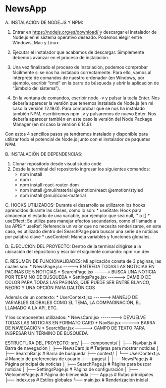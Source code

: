 # NewsApp

A. INSTALACIÓN DE NODE.JS Y NPM:
  1. Entrar en https://nodejs.org/es/download/ y descargar el instalador de Node.js en el sistema operativo deseado. Podemos elegir entre Windows, Mac y Linux.
  
  2. Ejecutar el instalador que acabamos de descargar. Simplemente debemos avanzar en el proceso de instalación.
  
  3. Una vez finalizado el proceso de instalación, podemos comprobar fácilmente si se nos ha instalado correctamente. Para ello, vamos al intérprete de comandos de nuestro ordenador (en Windows, por ejemplo, escribir “cmd” en la barra de búsqueda y abrir la aplicación de “Símbolo del sistema”).
  
  4. En la ventana de comandos, escribir node -v y pulsar la tecla Enter. Nos debería aparecer la versión que tenemos instalada de Node.js (en mi caso la versión 12.19.0). Para comprobar que se nos ha instalado también NPM, escribiremos npm -v y pulsaremos de nuevo Enter. Nos debería aparecer también en este caso la versión del Node Package Manager (en mi caso la versión 6.14.8).


Con estos 4 sencillos pasos ya tendremos instalado y disponible para utilizar todo el potencial de Node.js junto con el instalador de paquetes NPM.



B. INSTALACIÓN DE DEPENDENCIAS:
  1. Clonar repositorio desde visual studio code
  2. Desde la terminal del repositorio ingresar los siguientes comandos:
      * npm install
      * npm i
      * npm install react-router-dom
      * npm install @mui/material @emotion/react @emotion/styled
      * npm install @mui/icons-material



C. HOOKS UTILIZADOS:
  Durante el desarrollo se utilizaron los hooks aprendidos durante las clases, como lo son:
    * useState: Hook para almacenar el estado de una variable, por ejemplo: que sea null, '' o []
    * useEffect: Se utiliza para manejar efectos secundarios, como el llamado a las APIS
    * useRef: Referencia un valor que no necesita renderizarse, en este caso, es utilizado dentro del SearchPage para buscar una serie de noticias por palabra clave
    * useContext: Maneja variables y funciones globales.

    

D. EJECUCION DEL PROYECTO:
  Dentro de la terminal dirigirse a la ubicación del repositorio y escribir el siguiente comando: npm run dev

  

E. RESUMEN DE FUNCIONALIDADES:
  Mi aplicación consta de 3 páginas, las cuales son:
    * NewsPage.jsx -----> ENTREGA TODAS LAS NOTICIAS EN PAGINAS DE 5 NOTICIAS
    * SearchPage.jsx -----> BUSCA UNA NOTICIA POR TERMINO DE BÚSQUEDA
    * SettingsPage.jsx ------> CAMBIO DE COLOR PARA TODAS LAS PÁGINAS, QUE PUEDE SER ENTRE BLANCO, NEGRO Y UNA OPCIÓN PARA DALTÓNICOS

  Además de un contexto:
    * UserContext.jsx ------> MANEJO DE VARIABLES GLOBALES COMO EL TEMA, LA COMPAGINACIÓN, EL LLAMADO A LA API, ETC.

  Y los componentes utilizados:
    * NewsCard.jsx --------> DEVUELVE TODAS LAS NOTICIAS EN FORMATO CARD
    * NavBar.jsx ------> BARRA DE NAVEGACIÓN
    * SearchBar.jsx ------> CAMPO DE TEXTO PARA INGRESAR UN TÉRMINO DE BUSQUEDA



ESTRUCTURA DEL PROYECTO:
  src/
  ├── components/
  │   ├── Navbar.js           # Barra de navegación
  │   ├── NewsCard.js         # Tarjetas para mostrar noticias
  │   ├── SearchBar.js        # Barra de búsqueda
  ├── context/
  │   └── UserContext.js      # Manejo de preferencias de usuario
  ├── pages/
  │   ├── NewsPage.js         # Página principal de noticias
  │   ├── SearchPage.js       # Página para buscar noticias
  │   ├── SettingsPage.js     # Página de configuración
  │   ├── WelcomePage.js      # Página de bienvenida 
  ├── App.js                  # Rutas principales
  ├── index.css               # Estilos globales
  └── main.jsx                # Renderización inicial

    
